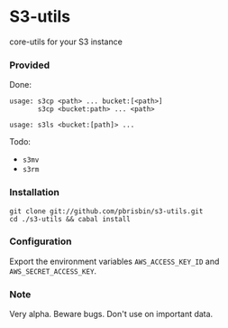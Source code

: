 # S3-utils

core-utils for your S3 instance

### Provided

Done:

~~~ 
usage: s3cp <path> ... bucket:[<path>]
       s3cp <bucket:path> ... <path>  
~~~

~~~ 
usage: s3ls <bucket:[path]> ...
~~~

Todo:

* `s3mv`
* `s3rm`

### Installation

~~~ 
git clone git://github.com/pbrisbin/s3-utils.git
cd ./s3-utils && cabal install
~~~

### Configuration

Export the environment variables `AWS_ACCESS_KEY_ID` and 
`AWS_SECRET_ACCESS_KEY`.

### Note

Very alpha. Beware bugs. Don't use on important data.
